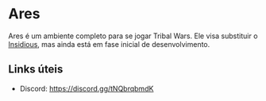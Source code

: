 # Ares

Ares é um ambiente completo para se jogar Tribal Wars.
Ele visa substituir o [Insidious](https://github.com/ferreira-tb/insidious), mas ainda está em fase inicial de desenvolvimento.

## Links úteis

- Discord: https://discord.gg/tNQbrqbmdK